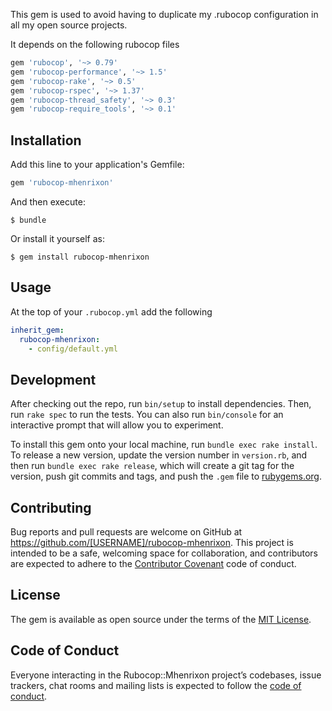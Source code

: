 This gem is used to avoid having to duplicate my .rubocop configuration in all my open source projects.

It depends on the following rubocop files

```ruby
gem 'rubocop', '~> 0.79'
gem 'rubocop-performance', '~> 1.5'
gem 'rubocop-rake', '~> 0.5'
gem 'rubocop-rspec', '~> 1.37'
gem 'rubocop-thread_safety', '~> 0.3'
gem 'rubocop-require_tools', '~> 0.1'
```

## Installation

Add this line to your application's Gemfile:

```ruby
gem 'rubocop-mhenrixon'
```

And then execute:

    $ bundle

Or install it yourself as:

    $ gem install rubocop-mhenrixon

## Usage

At the top of your `.rubocop.yml` add the following

```yaml
inherit_gem:
  rubocop-mhenrixon:
    - config/default.yml
```

## Development

After checking out the repo, run `bin/setup` to install dependencies. Then, run `rake spec` to run the tests. You can also run `bin/console` for an interactive prompt that will allow you to experiment.

To install this gem onto your local machine, run `bundle exec rake install`. To release a new version, update the version number in `version.rb`, and then run `bundle exec rake release`, which will create a git tag for the version, push git commits and tags, and push the `.gem` file to [rubygems.org](https://rubygems.org).

## Contributing

Bug reports and pull requests are welcome on GitHub at https://github.com/[USERNAME]/rubocop-mhenrixon. This project is intended to be a safe, welcoming space for collaboration, and contributors are expected to adhere to the [Contributor Covenant](http://contributor-covenant.org) code of conduct.

## License

The gem is available as open source under the terms of the [MIT License](https://opensource.org/licenses/MIT).

## Code of Conduct

Everyone interacting in the Rubocop::Mhenrixon project’s codebases, issue trackers, chat rooms and mailing lists is expected to follow the [code of conduct](https://github.com/[USERNAME]/rubocop-mhenrixon/blob/master/CODE_OF_CONDUCT.md).
